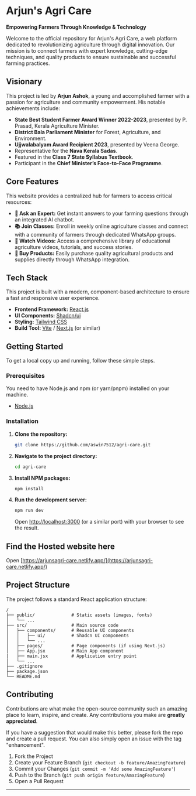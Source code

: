 # Arjun's Agri Care

**Empowering Farmers Through Knowledge & Technology**

Welcome to the official repository for Arjun's Agri Care, a web platform dedicated to revolutionizing agriculture through digital innovation. Our mission is to connect farmers with expert knowledge, cutting-edge techniques, and quality products to ensure sustainable and successful farming practices.

## Visionary

This project is led by **Arjun Ashok**, a young and accomplished farmer with a passion for agriculture and community empowerment. His notable achievements include:

  - **State Best Student Farmer Award Winner 2022-2023**, presented by P. Prasad, Kerala Agriculture Minister.
  - **District Bala Parliament Minister** for Forest, Agriculture, and Environment.
  - **Ujjwalabalyam Award Recipient 2023**, presented by Veena George.
  - Representative for the **Nava Kerala Sadas**.
  - Featured in the **Class 7 State Syllabus Textbook**.
  - Participant in the **Chief Minister’s Face-to-Face Programme**.

## Core Features

This website provides a centralized hub for farmers to access critical resources:

  - **💬 Ask an Expert:** Get instant answers to your farming questions through an integrated AI chatbot.
  - **📚 Join Classes:** Enroll in weekly online agriculture classes and connect with a community of farmers through dedicated WhatsApp groups.
  - **🎥 Watch Videos:** Access a comprehensive library of educational agriculture videos, tutorials, and success stories.
  - **🛒 Buy Products:** Easily purchase quality agricultural products and supplies directly through WhatsApp integration.

## Tech Stack

This project is built with a modern, component-based architecture to ensure a fast and responsive user experience.

  - **Frontend Framework:** [React.js](https://reactjs.org/)
  - **UI Components:** [Shadcn/ui](https://ui.shadcn.com/)
  - **Styling:** [Tailwind CSS](https://tailwindcss.com/)
  - **Build Tool:** [Vite](https://vitejs.dev/) / [Next.js](https://nextjs.org/) (or similar)

## Getting Started

To get a local copy up and running, follow these simple steps.

### Prerequisites

You need to have Node.js and npm (or yarn/pnpm) installed on your machine.

  - [Node.js](https://nodejs.org/)

### Installation

1.  **Clone the repository:**
    ```sh
    git clone https://github.com/aswin7512/agri-care.git
    ```
2.  **Navigate to the project directory:**
    ```sh
    cd agri-care
    ```
3.  **Install NPM packages:**
    ```sh
    npm install
    ```
4.  **Run the development server:**
    ```sh
    npm run dev
    ```
    Open [http://localhost:3000](https://www.google.com/search?q=http://localhost:3000) (or a similar port) with your browser to see the result.

## Find the Hosted website here
  Open [https://arjunsagri-care.netlify.app/](https://arjunsagri-care.netlify.app/)

## Project Structure

The project follows a standard React application structure:

```
/
├── public/              # Static assets (images, fonts)
│   └── ...
├── src/                 # Main source code
│   ├── components/      # Reusable UI components
│   │   ├── ui/          # Shadcn UI components
│   │   └── ...
│   ├── pages/           # Page components (if using Next.js)
│   ├── App.jsx          # Main App component
|   ├── main.jsx         # Application entry point
│   └── ...
├── .gitignore
├── package.json
└── README.md
```

## Contributing

Contributions are what make the open-source community such an amazing place to learn, inspire, and create. Any contributions you make are **greatly appreciated**.

If you have a suggestion that would make this better, please fork the repo and create a pull request. You can also simply open an issue with the tag "enhancement".

1.  Fork the Project
2.  Create your Feature Branch (`git checkout -b feature/AmazingFeature`)
3.  Commit your Changes (`git commit -m 'Add some AmazingFeature'`)
4.  Push to the Branch (`git push origin feature/AmazingFeature`)
5.  Open a Pull Request

-----
